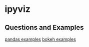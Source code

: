 # ipyviz

## Questions and Examples
[pandas examples](https://github.com/EmbraceLife/ipyviz/blob/master/pandas_examples.md)
[bokeh examples](https://github.com/EmbraceLife/ipyviz/blob/master/bokeh_example.md)
